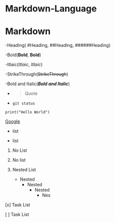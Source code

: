 # Markdown-Language

# Markdown

-Heading( #Heading, ##Heading, ######Heading)

-Bold(**Bold**, __Bold__)

-Itlaic(*Itlaic*, _Itlaic_)

-StrikeThrough(~~StrikeThrough~~)

-Bold and Italic(***Bold and Italic***)

- >Quote

- `git status`

```CODES
print("Hello World")
```

[Google](google.com)

- list

- list

1. No List

2. No list

1. Nested List
   - Nested
     - Nested
       - Nested
         - Nes

[x] Task List

[ ] Task List
